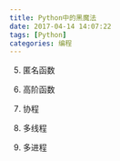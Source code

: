 ```yaml
---
title: Python中的黑魔法
date: 2017-04-14 14:07:22
tags: [Python]
categories: 编程
---
```

5. 匿名函数

6. 高阶函数

7. 协程

8. 多线程

9. 多进程
